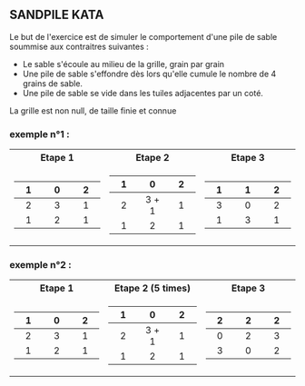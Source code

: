 <style>

  table {
        table-layout: fixed;
        width: 100%;
    }

table:nth-of-type(1) {
    display:table;
    width:100%;
}
</style>

## SANDPILE KATA

Le but de l'exercice est de simuler le comportement d'une pile de sable soummise aux contraitres suivantes :

- Le sable s'écoule au milieu de la grille, grain par grain
- Une pile de sable s'effondre dès lors qu'elle cumule le nombre de 4 grains de sable.
- Une pile de sable se vide dans les tuiles adjacentes par un coté.

La grille est non null, de taille finie et connue

### exemple n°1 :

<table>
<tr>
    <th> Etape 1 </th>
    <th> Etape 2 </th>
    <th> Etape 3 </th>
</tr>

<tr><td>

|   1   |   0   |   2   |
|:-----:|:-----:|:-----:|
|   2   |   3   |   1   |
|   1   |   2   |   1   |

</td><td>

|   1   |   0   |   2   |
|:-----:|:-----:|:-----:|
|   2   | 3 + 1 |   1   |
|   1   |   2   |   1   |

</td>

<td>

|  1  |  1  |  2  |
|:---:|:---:|:---:|
|  3  |  0  |  2  |
|  1  |  3  |  1  |

</td>
</tr> </table>

### exemple n°2 :

<table>
<tr>
    <th> Etape 1 </th>
    <th> Etape 2 (5 times) </th>
    <th> Etape 3 </th>
</tr>

<tr><td>

|   1   |   0   |   2   |
|:-----:|:-----:|:-----:|
|   2   |   3   |   1   |
|   1   |   2   |   1   |

</td><td>

|   1   |   0   |   2   |
|:-----:|:-----:|:-----:|
|   2   | 3 + 1 |   1   |
|   1   |   2   |   1   |

</td>

<td>

|  2  |  2  |  2  |
|:---:|:---:|:---:|
|  0  |  2  |  3  |
|  3  |  0  |  2  |

</td>
</tr> </table>